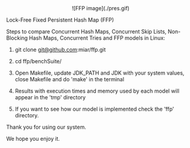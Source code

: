
<div align="center">
![FFP image](./pres.gif)
</div>

Lock-Free Fixed Persistent Hash Map (FFP)

Steps to compare Concurrent Hash Maps, Concurrent Skip Lists, Non-Blocking Hash Maps, Concurrent Tries and FFP models in Linux:

1. git clone git@github.com:miar/ffp.git

2. cd ffp/benchSuite/

3. Open  Makefile, update JDK_PATH and JDK with your system values, close Makefile and do 'make' in the terminal

4. Results with execution times and memory used by each model will appear in the 'tmp' directory

5. If you want to see how our model is implemented check the 'ffp' directory.

Thank you for using our system.

We hope you enjoy it.